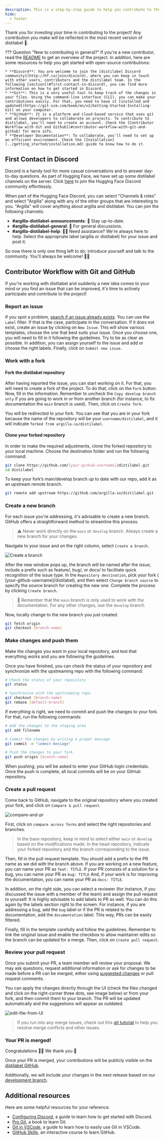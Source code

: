 ```yaml
---
description: This is a step-by-step guide to help you contribute to the distilabel project. We are excited to have you on board! 🚀
hide:
  - footer
---
```


Thank you for investing your time in contributing to the project! Any contribution you make will be reflected in the most recent version of distilabel 🤩.

??? Question "New to contributing in general?"
    If you're a new contributor, read the [README](https://github.com/argilla-io/distilabel/blob/develop/README.md) to get an overview of the project. In addition, here are some resources to help you get started with open-source contributions:

    * **Discord**: You are welcome to join the [distilabel Discord community](http://hf.co/join/discord), where you can keep in touch with other users, contributors and the distilabel team. In the following [section](#first-contact-in-discord), you can find more information on how to get started in Discord.
    * **Git**: This is a very useful tool to keep track of the changes in your files. Using the command-line interface (CLI), you can make your contributions easily. For that, you need to have it [installed and updated](https://git-scm.com/book/en/v2/Getting-Started-Installing-Git) on your computer.
    * **GitHub**: It is a platform and cloud-based service that uses git and allows developers to collaborate on projects. To contribute to distilabel, you'll need to create an account. Check the [Contributor Workflow with Git and Github](#contributor-workflow-with-git-and-github) for more info.
    * **Developer Documentation**: To collaborate, you'll need to set up an efficient environment. Check the [Installation](../getting_started/installation.md) guide to know how to do it.

## First Contact in Discord

Discord is a handy tool for more casual conversations and to answer day-to-day questions. As part of Hugging Face, we have set up some distilabel channels on the server. Click [here](http://hf.co/join/discord) to join the Hugging Face Discord community effortlessly.

When part of the Hugging Face Discord, you can select "Channels & roles" and select "Argilla" along with any of the other groups that are interesting to you. "Argilla" will cover anything about argilla and distilabel. You can join the following channels:

* **#argilla-distilabel-announcements**: 📣 Stay up-to-date.
* **#argilla-distilabel-general**: 💬 For general discussions.
* **#argilla-distilabel-help**: 🙋‍♀️ Need assistance? We're always here to help. Select the appropriate label (argilla or distilabel) for your issue and post it.

So now there is only one thing left to do: introduce yourself and talk to the community. You'll always be welcome! 🤗👋


## Contributor Workflow with Git and GitHub

If you're working with distilabel and suddenly a new idea comes to your mind or you find an issue that can be improved, it's time to actively participate and contribute to the project!

### Report an issue

If you spot a problem, [search if an issue already exists](https://github.com/argilla-io/distilabel/issues?q=is%3Aissue). You can use the `Label` filter. If that is the case, participate in the conversation. If it does not exist, create an issue by clicking on `New Issue`. This will show various templates, choose the one that best suits your issue. Once you choose one, you will need to fill in it following the guidelines. Try to be as clear as possible. In addition, you can assign yourself to the issue and add or choose the right labels. Finally, click on `Submit new issue`.


### Work with a fork

#### Fork the distilabel repository

After having reported the issue, you can start working on it. For that, you will need to create a fork of the project. To do that, click on the `Fork` button. Now, fill in the information. Remember to uncheck the `Copy develop branch only` if you are going to work in or from another branch (for instance, to fix documentation the `main` branch is used). Then, click on `Create fork`.

You will be redirected to your fork. You can see that you are in your fork because the name of the repository will be your `username/distilabel`, and it will indicate `forked from argilla-io/distilabel`.


#### Clone your forked repository

In order to make the required adjustments, clone the forked repository to your local machine. Choose the destination folder and run the following command:

```sh
git clone https://github.com/[your-github-username]/distilabel.git
cd distilabel
```

To keep your fork’s main/develop branch up to date with our repo, add it as an upstream remote branch.

```sh
git remote add upstream https://github.com/argilla-io/distilabel.git
```


### Create a new branch

For each issue you're addressing, it's advisable to create a new branch. GitHub offers a straightforward method to streamline this process.

> ⚠️ Never work directly on the `main` or `develop` branch. Always create a new branch for your changes.

Navigate to your issue and on the right column, select `Create a branch`.

![Create a branch](../../assets/images/sections/community/create-branch.PNG)

After the new window pops up, the branch will be named after the issue, include a prefix such as feature/, bug/, or docs/ to facilitate quick recognition of the issue type. In the `Repository destination`, pick your fork ( [your-github-username]/distilabel), and then select `Change branch source` to specify the source branch for creating the new one. Complete the process by clicking `Create branch`.

> 🤔 Remember that the `main` branch is only used to work with the documentation. For any other changes, use the `develop` branch.

Now, locally change to the new branch you just created.

```sh
git fetch origin
git checkout [branch-name]
```

### Make changes and push them

Make the changes you want in your local repository, and test that everything works and you are following the guidelines.

Once you have finished, you can check the status of your repository and synchronize with the upstreaming repo with the following command:

```sh
# Check the status of your repository
git status

# Synchronize with the upstreaming repo
git checkout [branch-name]
git rebase [default-branch]
```

If everything is right, we need to commit and push the changes to your fork. For that, run the following commands:

```sh
# Add the changes to the staging area
git add filename

# Commit the changes by writing a proper message
git commit -m "commit-message"

# Push the changes to your fork
git push origin [branch-name]
```

When pushing, you will be asked to enter your GitHub login credentials. Once the push is complete, all local commits will be on your GitHub repository.


### Create a pull request

Come back to GitHub, navigate to the original repository where you created your fork, and click on `Compare & pull request`.

![compare-and-pr](../../assets/images/sections/community/compare-pull-request.PNG)

First, click on `compare across forks` and select the right repositories and branches.

> In the base repository, keep in mind to select either `main` or `develop` based on the modifications made. In the head repository, indicate your forked repository and the branch corresponding to the issue.

Then, fill in the pull request template. You should add a prefix to the PR name as we did with the branch above. If you are working on a new feature, you can name your PR as `feat: TITLE`. If your PR consists of a solution for a bug, you can name your PR as `bug: TITLE` And, if your work is for improving the documentation, you can name your PR as `docs: TITLE`.

In addition, on the right side, you can select a reviewer (for instance, if you discussed the issue with a member of the team) and assign the pull request to yourself. It is highly advisable to add labels to PR as well. You can do this again by the labels section right to the screen. For instance, if you are addressing a bug, add the `bug` label or if the PR is related to the documentation, add the `documentation` label. This way, PRs can be easily filtered.

Finally, fill in the template carefully and follow the guidelines. Remember to link the original issue and enable the checkbox to allow maintainer edits so the branch can be updated for a merge. Then, click on `Create pull request`.


### Review your pull request

Once you submit your PR, a team member will review your proposal. We may ask questions, request additional information or ask for changes to be made before a PR can be merged, either using [suggested changes](https://docs.github.com/en/github/collaborating-with-issues-and-pull-requests/incorporating-feedback-in-your-pull-request) or pull request comments.

You can apply the changes directly through the UI (check the files changed and click on the right-corner three dots, see image below) or from your fork, and then commit them to your branch. The PR will be updated automatically and the suggestions will appear as outdated.

![edit-file-from-UI](../../assets/images/sections/community/edit-file.PNG)

> If you run into any merge issues, check out this [git tutorial](https://github.com/skills/resolve-merge-conflicts) to help you resolve merge conflicts and other issues.


### Your PR is merged!

Congratulations 🎉🎊 We thank you 🤩

Once your PR is merged, your contributions will be publicly visible on the [distilabel GitHub](https://github.com/argilla-io/distilabel#contributors).

Additionally, we will include your changes in the next release based on our [development branch](https://github.com/argilla-io/argilla/tree/develop).

## Additional resources

Here are some helpful resources for your reference.

* [Configuring Discord](https://support.discord.com/hc/en-us/categories/115000217151), a guide to learn how to get started with Discord.
* [Pro Git](https://git-scm.com/book/en/v2), a book to learn Git.
* [Git in VSCode](https://code.visualstudio.com/docs/sourcecontrol/overview), a guide to learn how to easily use Git in VSCode.
* [GitHub Skills](https://skills.github.com/), an interactive course to learn GitHub.